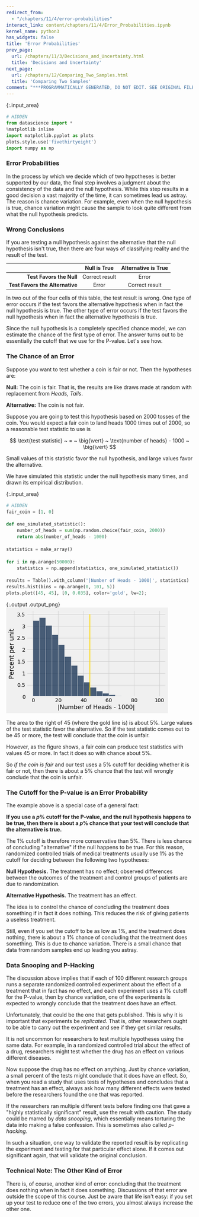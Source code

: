 ```yaml
---
redirect_from:
  - "/chapters/11/4/error-probabilities"
interact_link: content/chapters/11/4/Error_Probabilities.ipynb
kernel_name: python3
has_widgets: false
title: 'Error Probabilities'
prev_page:
  url: /chapters/11/3/Decisions_and_Uncertainty.html
  title: 'Decisions and Uncertainty'
next_page:
  url: /chapters/12/Comparing_Two_Samples.html
  title: 'Comparing Two Samples'
comment: "***PROGRAMMATICALLY GENERATED, DO NOT EDIT. SEE ORIGINAL FILES IN /content***"
---
```

{:.input_area}
```python
# HIDDEN
from datascience import *
%matplotlib inline
import matplotlib.pyplot as plots
plots.style.use('fivethirtyeight')
import numpy as np
```


### Error Probabilities

In the process by which we decide which of two hypotheses is better supported by our data, the final step involves a judgment about the consistency of the data and the null hypothesis. While this step results in a good decision a vast majority of the time, it can sometimes lead us astray. The reason is chance variation. For example, even when the null hypothesis is true, chance variation might cause the sample to look quite different from what the null hypothesis predicts. 

### Wrong Conclusions

If you are testing a null hypothesis against the alternative that the null hypothesis isn't true, then there are four ways of classifying reality and the result of the test.

|     | Null is True | Alternative is True |
|----:|:-----------------------:|:------------------------:|
|**Test Favors the Null**| Correct result | Error |
|**Test Favors the Alternative**| Error | Correct result |

In two out of the four cells of this table, the test result is wrong. One type of error occurs if the test favors the alternative hypothesis when in fact the null hypothesis is true. The other type of error occurs if the test favors the null hypothesis when in fact the alternative hypothesis is true.

Since the null hypothesis is a completely specified chance model, we can estimate the chance of the first type of error. The answer turns out to be essentially the cutoff that we use for the P-value. Let's see how.

### The Chance of an Error
Suppose you want to test whether a coin is fair or not. Then the hypotheses are:

**Null:** The coin is fair. That is, the results are like draws made at random with replacement from *Heads, Tails*.

**Alternative:** The coin is not fair.

Suppose you are going to test this hypothesis based on 2000 tosses of the coin. You would expect a fair coin to land heads 1000 times out of 2000, so a reasonable test statistic to use is

$$
\text{test statistic} ~ = ~ \big{\vert} ~ \text{number of heads} - 1000 ~ \big{\vert}
$$

Small values of this statistic favor the null hypothesis, and large values favor the alternative.

We have simulated this statistic under the null hypothesis many times, and drawn its empirical distribution.



{:.input_area}
```python
# HIDDEN
fair_coin = [1, 0]

def one_simulated_statistic():
    number_of_heads = sum(np.random.choice(fair_coin, 2000))
    return abs(number_of_heads - 1000)

statistics = make_array()

for i in np.arange(50000):
    statistics = np.append(statistics, one_simulated_statistic())

results = Table().with_column('|Number of Heads - 1000|', statistics)
results.hist(bins = np.arange(0, 101, 5))
plots.plot([45, 45], [0, 0.035], color='gold', lw=2);
```



{:.output .output_png}
![png](../../../images/chapters/11/4/Error_Probabilities_4_0.png)



The area to the right of 45 (where the gold line is) is about 5%. Large values of the test statistic favor the alternative. So if the test statistic comes out to be 45 or more, the test will conclude that the coin is unfair.

However, as the figure shows, a fair coin can produce test statistics with values 45 or more. In fact it does so with chance about 5%.

So *if the coin is fair* and our test uses a 5% cutoff for deciding whether it is fair or not, then there is about a 5% chance that the test will wrongly conclude that the coin is unfair.

### The Cutoff for the P-value is an Error Probability
The example above is a special case of a general fact:

**If you use a $p$% cutoff for the P-value, and the null hypothesis happens to be true, then there is about a $p$% chance that your test will conclude that the alternative is true.**

The 1% cutoff is therefore more conservative than 5%. There is less chance of concluding "alternative" if the null happens to be true. For this reason, randomized controlled trials of medical treatments usually use 1% as the cutoff for deciding between the following two hypotheses:

**Null Hypothesis.** The treatment has no effect; observed differences between the outcomes of the treatment and control groups of patients are due to randomization.

**Alternative Hypothesis.** The treatment has an effect.

The idea is to control the chance of concluding the treatment does something if in fact it does nothing. This reduces the risk of giving patients a useless treatment.

Still, even if you set the cutoff to be as low as 1%, and the treatment does nothing, there is about a 1% chance of concluding that the treatment does something. This is due to chance variation. There is a small chance that data from random samples end up leading you astray.

### Data Snooping and P-Hacking
The discussion above implies that if each of 100 different research groups runs a separate randomized controlled experiment about the effect of a treatment that in fact has no effect, and each experiment uses a 1% cutoff for the P-value, then by chance variation, one of the experiments is expected to wrongly conclude that the treatment does have an effect.

Unfortunately, that could be the one that gets published. This is why it is important that experiments be *replicated*. That is, other researchers ought to be able to carry out the experiment and see if they get similar results.

It is not uncommon for researchers to test multiple hypotheses using the same data. For example, in a randomized controlled trial about the effect of a drug, researchers might test whether the drug has an effect on various different diseases. 

Now suppose the drug has no effect on anything. Just by chance variation, a small percent of the tests might conclude that it does have an effect. So, when you read a study that uses tests of hypotheses and concludes that a treatment has an effect, always ask how many different effects were tested before the researchers found the one that was reported.

If the researchers ran multiple different tests before finding one that gave a "highly statistically significant" result, use the result with caution. The study could be marred by *data snooping*, which essentially means torturing the data into making a false confession. This is sometimes also called *p-hacking*.

In such a situation, one way to validate the reported result is by replicating the experiment and testing for that particular effect alone. If it comes out significant again, that will validate the original conclusion.

### Technical Note: The Other Kind of Error
There is, of course, another kind of error: concluding that the treatment does nothing when in fact it does something. Discussions of that error are outside the scope of this course. Just be aware that life isn't easy: if you set up your test to reduce one of the two errors, you almost always increase the other one. 

